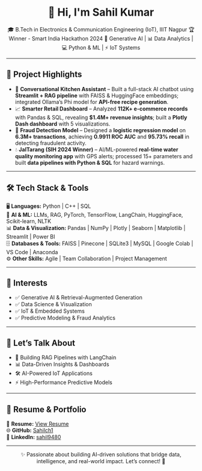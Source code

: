 <h1 align="center">👋 Hi, I'm Sahil Kumar</h1>
<p align="center">
🎓 B.Tech in Electronics & Communication Engineering (IoT), IIIT Nagpur  
🏆 Winner - Smart India Hackathon 2024  
🤖 Generative AI | 📊 Data Analytics | 💻 Python & ML | ⚡ IoT Systems  
</p>

---

## 🚀 Project Highlights

- 🍳 **Conversational Kitchen Assistant** – Built a full-stack AI chatbot using **Streamlit + RAG pipeline** with FAISS & HuggingFace embeddings; integrated Ollama’s Phi model for **API-free recipe generation**.  
- 📈 **Smarter Retail Dashboard** – Analyzed **112K+ e-commerce records** with Pandas & SQL, revealing **$1.4M+ revenue insights**; built a **Plotly Dash dashboard** with 5 visualizations.  
- 🔐 **Fraud Detection Model** – Designed a **logistic regression model** on **6.3M+ transactions**, achieving **0.9911 ROC AUC** and **95.73% recall** in detecting fraudulent activity.  
- 💧 **JalTarang (SIH 2024 Winner)** – AI/ML-powered **real-time water quality monitoring app** with GPS alerts; processed 15+ parameters and built **data pipelines with Python & SQL** for hazard warnings.  

---

## 🛠️ Tech Stack & Tools

🖥️ **Languages:** Python | C++ | SQL  
🤖 **AI & ML:** LLMs, RAG, PyTorch, TensorFlow, LangChain, HuggingFace, Scikit-learn, NLTK  
📊 **Data & Visualization:** Pandas | NumPy | Plotly | Seaborn | Matplotlib | Streamlit | Power BI  
🗄️ **Databases & Tools:** FAISS | Pinecone | SQLite3 | MySQL | Google Colab | VS Code | Anaconda  
⚙️ **Other Skills:** Agile | Team Collaboration | Project Management  

---

## 🎯 Interests

- ✅ Generative AI & Retrieval-Augmented Generation  
- ✅ Data Science & Visualization  
- ✅ IoT & Embedded Systems  
- ✅ Predictive Modeling & Fraud Analytics  

---

## 💬 Let’s Talk About

- 🤖 Building RAG Pipelines with LangChain  
- 📊 Data-Driven Insights & Dashboards  
- 🛠️ AI-Powered IoT Applications  
- ⚡ High-Performance Predictive Models  

---

## 📂 Resume & Portfolio

📄 **Resume:** [View Resume](https://drive.google.com/file/d/1-eEmk7kM0sN9SlNZWHfUvGdXptx8f6C4/view)  
🌐 **GitHub:** [Sahilch1](https://github.com/Sahilch1)  
🔗 **LinkedIn:** [sahil9480](https://www.linkedin.com/in/sahil9480/)  

---

<p align="center">
✨ Passionate about building AI-driven solutions that bridge data, intelligence, and real-world impact. Let’s connect! 🤝
</p>
